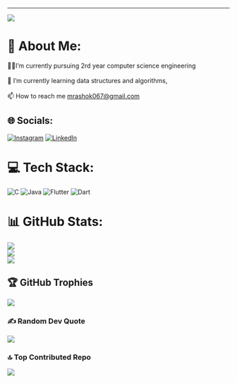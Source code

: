 ---
[![](https://visitcount.itsvg.in/api?id=Ashok-A15&icon=2&color=8)](https://visitcount.itsvg.in)

# 💫 About Me:
 🧑‍💻I’m currently pursuing 2rd year computer science engineering<br><br>🌱 I’m currently learning data structures and algorithms, <br><br>📫 How to reach me mrashok067@gmail.com


## 🌐 Socials:
[![Instagram](https://img.shields.io/badge/Instagram-%23E4405F.svg?logo=Instagram&logoColor=white)](https://instagram.com/mr.ashok___15) [![LinkedIn](https://img.shields.io/badge/LinkedIn-%230077B5.svg?logo=linkedin&logoColor=white)](https://linkedin.com/in/mrashok5b772239) 

# 💻 Tech Stack:
![C](https://img.shields.io/badge/c-%2300599C.svg?style=for-the-badge&logo=c&logoColor=white) ![Java](https://img.shields.io/badge/java-%23ED8B00.svg?style=for-the-badge&logo=openjdk&logoColor=white) ![Flutter](https://img.shields.io/badge/Flutter-%2302569B.svg?style=for-the-badge&logo=Flutter&logoColor=white) ![Dart](https://img.shields.io/badge/dart-%230175C2.svg?style=for-the-badge&logo=dart&logoColor=white)
# 📊 GitHub Stats:
![](https://github-readme-stats.vercel.app/api?username=Ashok-A15&theme=dark&hide_border=false&include_all_commits=false&count_private=false)<br/>
![](https://github-readme-streak-stats.herokuapp.com/?user=Ashok-A15&theme=dark&hide_border=false)<br/>
![](https://github-readme-stats.vercel.app/api/top-langs/?username=Ashok-A15&theme=dark&hide_border=false&include_all_commits=false&count_private=false&layout=compact)

## 🏆 GitHub Trophies
![](https://github-profile-trophy.vercel.app/?username=Ashok-A15&theme=radical&no-frame=false&no-bg=false&margin-w=4)

### ✍️ Random Dev Quote
![](https://quotes-github-readme.vercel.app/api?type=horizontal&theme=dark)

### 🔝 Top Contributed Repo
![](https://github-contributor-stats.vercel.app/api?username=Ashok-A15&limit=5&theme=dark&combine_all_yearly_contributions=true)

<!-- Proudly created with GPRM ( https://gprm.itsvg.in ) -->
